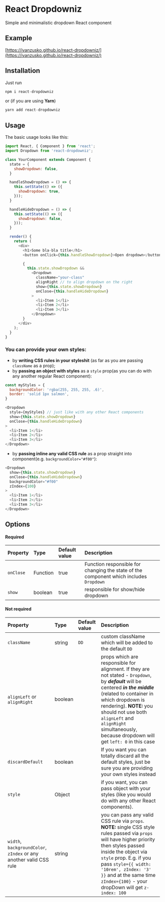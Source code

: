# React Dropdowniz
Simple and minimalistic dropdown React component

## Example
[https://ivanzusko.github.io/react-dropdowniz/](https://ivanzusko.github.io/react-dropdowniz/)

## Installation
Just run
```javascript
npm i react-dropdowniz
```
or (if you are using __Yarn__)
```javascript
yarn add react-dropdowniz
```


## Usage
The basic usage looks like this:
```javascript
import React, { Component } from 'react';
import Dropdown from 'react-dropdowniz';

class YourComponent extends Component {
  state = {
    showDropdown: false,
  }

  handleShowDropdown = () => {
    this.setState(() => ({
      showDropdown: true,
    }));
  }

  handleHideDropdown = () => {
    this.setState(() => ({
      showDropdown: false,
    }));
  }

  render() {
    return (
      <div>
        <h1>Some bla-bla title</h1>
        <button onClick={this.handleShowDropdown}>Open dropdown</button>

        {
          this.state.showDropdown &&
            <Dropdown
              className="your-class"
              alignRight // to align dropdown on the right
              show={this.state.showDropdown}
              onClose={this.handleHideDropdown}
            >
              <li>Item 1</li>
              <li>Item 2</li>
              <li>Item 3</li>
            </Dropdown>
        }
      </div>
    );
  }
}
```

### You can provide your own styles:
- by __writing CSS rules in your styleshit__ (as far as you are passing `className` as a prop);
- by __passing an object with styles__ as a `style` prop(as you can do with any another regular React component):

```javascript
const myStyles = {
  backgroundColor: 'rgba(255, 255, 255, .6)',
  border: 'solid 1px salmon',
}

<Dropdown
  style={myStyles} // just like with any other React components
  show={this.state.showDropdown}
  onClose={this.handleHideDropdown}
>
  <li>Item 1</li>
  <li>Item 2</li>
  <li>Item 3</li>
</Dropdown>
```
- by __passing inline any valid CSS rule__ as a prop straight into component(e.g. `backgroundColor="#f00"`):

```javascript
<Dropdown
  show={this.state.showDropdown}
  onClose={this.handleHideDropdown}
  backgroundColor="#f00"
  zIndex={100}
>
  <li>Item 1</li>
  <li>Item 2</li>
  <li>Item 3</li>
</Dropdown>
```

## Options

#### Required
Property | Type | Default value | Description
:---|:---|:---|:---
`onClose`| Function | true | Function responsible for changing the state of the component which includes `Dropdown`
`show`| boolean | true | responsible for show/hide dropdown

#### Not required
Property | Type  | Default value | Description
:---|:---|:---|:---
`className`| string | `DD` | custom className which will be added to the default `DD`
`alignLeft` or `alignRight`| boolean |   | props which are responsible for alignment. If they are not stated - `Dropdown`, by ***default*** will be centered ***in the middle*** (related to container in which dropdown is rendering). **NOTE:** you should not use both `alignLeft` and `alignRight` simultaneously, because dropdown will get `left: 0` in this case
`discardDefault`| boolean |  | If you want you can totally discard all the default styles, just be sure you are providing your own styles instead
`style`| Object |   | if you want, you can pass object with your styles (like you would do with any other React components).
`width`, `backgroundColor`, `zIndex` or any another valid CSS rule | string |  | you can pass any valid CSS rule via `props`. **NOTE:** single CSS style rules passed via `props` will have higher priority then styles passed inside the object via `style` prop. E.g. if you pass `style={{ width: '10rem', zIndex: '3' }}` and at the same time `zIndex={100}` - your dropDown will get `z-index: 100`
